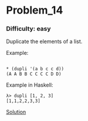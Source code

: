 # Problem_14
### Difficulty: easy
Duplicate the elements of a list.

Example:

```

* (dupli '(a b c c d))
(A A B B C C C C D D)
```
Example in Haskell:

```
λ> dupli [1, 2, 3]
[1,1,2,2,3,3]
```
[Solution](https://wiki.haskell.org/99_questions/Solutions/14)
